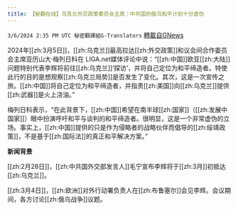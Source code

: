 ```yaml
---
title: 【秘翻在线】乌克兰外交政策委员会主席：中共国的俄乌和平计划十分虚伪
---
```

`3/6/2024 2:35 PM UTC 秘密翻譯組G-Translators` [轉載自GNews](https://gnews.org/articles/2370935)

2024年[[zh:3月5日]]，[[zh:乌克兰]]最高拉达[[zh:外交政策]]和议会间合作委员会主席亚历山大·梅列日科在 LIGA.net媒体评论中说：“[[zh:中国]]欧亚[[zh:大陆]]问题特别代表李辉将前往[[zh:乌克兰]]‘探访’，并将自己定位为和平缔造者。特使此行的目的是想观察[[zh:乌克兰局势]]是否发生了变化。其次，这是一次宣传之旅。[[zh:中国]]将自己定位为和平缔造者，并指责[[zh:美国]]向[[zh:乌克兰]]提供[[zh:武器]]是火上浇油。”

梅列日科表示，“在此背景下，[[zh:中国]]希望在南半球[[zh:国家]]（[[zh:发展中国家]]）眼中扮演呼吁和平与谈判的和平缔造者。很明显，这是一个非常虚伪的立场。事实上，[[zh:中国]]提供的只是作为侵略者的战略伙伴而倡导的[[zh:绥靖政策]]，不是基于[[zh:国际法]]的真正和平解决方案。”

**新闻背景**

[[zh:2月28日]]，[[zh:中共国外交部发言人]]毛宁宣布李辉将于[[zh:3月]]初抵达[[zh:乌克兰]]。

[[zh:3月4日]]，[[zh:欧洲]]对外行动署负责人在[[zh:布鲁塞尔]]会见李辉。会议期间，各方讨论[[zh:俄乌战争]]议题。
